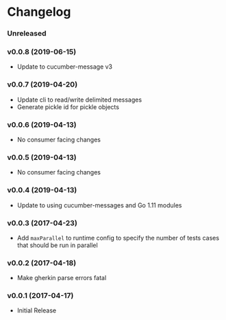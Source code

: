 # Changelog

### Unreleased

### v0.0.8 (2019-06-15)

* Update to cucumber-message v3

### v0.0.7 (2019-04-20)

* Update cli to read/write delimited messages
* Generate pickle id for pickle objects

### v0.0.6 (2019-04-13)

* No consumer facing changes

### v0.0.5 (2019-04-13)

* No consumer facing changes

### v0.0.4 (2019-04-13)

* Update to using cucumber-messages and Go 1.11 modules

### v0.0.3 (2017-04-23)

* Add `maxParallel` to runtime config to specify the number of tests cases that should be run in parallel

### v0.0.2 (2017-04-18)

* Make gherkin parse errors fatal

### v0.0.1 (2017-04-17)

* Initial Release
